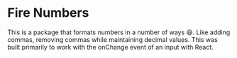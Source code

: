 # Fire Numbers
This is a package that formats numbers in a number of ways 😄. Like adding commas, removing commas while maintaining decimal values. This was built primarily to work with the onChange event of an input with React. 
